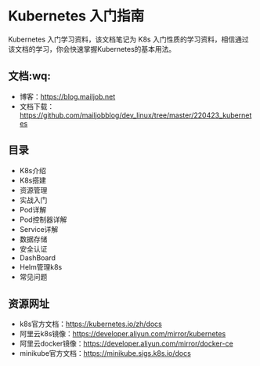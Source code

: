 # Kubernetes 入门指南

Kubernetes 入门学习资料，该文档笔记为 K8s 入门性质的学习资料，相信通过该文档的学习，你会快速掌握Kubernetes的基本用法。

## 文档:wq:

- 博客：https://blog.mailjob.net
- 文档下载：https://github.com/mailjobblog/dev_linux/tree/master/220423_kubernetes

## 目录

- K8s介绍
- K8s搭建
- 资源管理
- 实战入门
- Pod详解
- Pod控制器详解
- Service详解
- 数据存储
- 安全认证
- DashBoard
- Helm管理k8s
- 常见问题

## 资源网址

- k8s官方文档：https://kubernetes.io/zh/docs
- 阿里云k8s镜像：https://developer.aliyun.com/mirror/kubernetes
- 阿里云docker镜像：https://developer.aliyun.com/mirror/docker-ce
- minikube官方文档：https://minikube.sigs.k8s.io/docs
